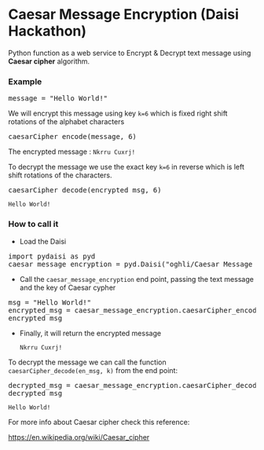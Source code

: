 # Caesar Message Encryption (Daisi Hackathon)
Python function as a web service to Encrypt & Decrypt text message using **Caesar cipher** algorithm.

### Example
<pre>
message = "Hello World!"
</pre>
We will encrypt this message using key `k=6` which is fixed right shift rotations of the alphabet characters 
<pre>
caesarCipher_encode(message, 6)
</pre>
The encrypted message : `Nkrru Cuxrj!`

To decrypt the message we use the exact key `k=6` in reverse which is left shift rotations of the characters.
<pre>
caesarCipher_decode(encrypted_msg, 6)
</pre>
`Hello World!`
### How to call it

* Load the Daisi
<pre>
import pydaisi as pyd
caesar_message_encryption = pyd.Daisi("oghli/Caesar Message Encryption")
</pre>

* Call the `caesar_message_encryption` end point, passing the text message and the key of Caesar cypher
<pre>
msg = "Hello World!"
encrypted_msg = caesar_message_encryption.caesarCipher_encode(msg, 6).value
encrypted_msg
</pre>

* Finally, it will return the encrypted message

  `Nkrru Cuxrj!`

To decrypt the message we can call the function `caesarCipher_decode(en_msg, k)` from the end point:
<pre>
decrypted_msg = caesar_message_encryption.caesarCipher_decode(en_msg, k).value
decrypted_msg 
</pre>
`Hello World!`

For more info about Caesar cipher check this reference:

https://en.wikipedia.org/wiki/Caesar_cipher
